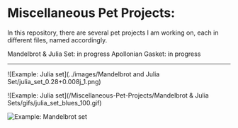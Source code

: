 # Miscellaneous Pet Projects:



In this repository, there are several pet projects I am working on, each in different files, named accordingly.

Mandelbrot & Julia Set: in progress
Apollonian Gasket: in progress

---

![Example: Julia set](../images/Mandelbrot and Julia Set/julia_set_0.28+0.008j_1.png)

![Example: Julia set](/Miscellaneous-Pet-Projects/Mandelbrot & Julia Sets/gifs/julia_set_blues_100.gif)

![Example: Mandelbrot set](mandelbrot_set_rdbu_100.gif)
